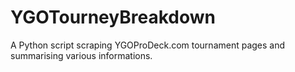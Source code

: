 # YGOTourneyBreakdown
A Python script scraping YGOProDeck.com tournament pages and summarising various informations.
